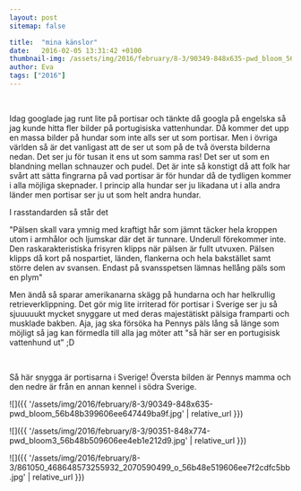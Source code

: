 ```yaml
---
layout: post
sitemap: false

title:  "mina känslor"
date:   2016-02-05 13:31:42 +0100
thumbnail-img: /assets/img/2016/february/8-3/90349-848x635-pwd_bloom_56b48b399606ee647449ba9f.jpg
author: Eva
tags: ["2016"]
---
```


 




Idag googlade jag runt lite på portisar och tänkte då googla på engelska så jag kunde hitta fler bilder på portugisiska vattenhundar. Då kommer det upp en massa bilder på hundar som inte alls ser ut som portisar. Men i övriga världen så är det vanligast att de ser ut som på de två översta bilderna nedan. Det ser ju för tusan it ens ut som samma ras! Det ser ut som en blandning mellan schnauzer och pudel. Det är inte så konstigt då att folk har svårt att sätta fingrarna på vad portisar är för hundar då de tydligen kommer i alla möjliga skepnader. I princip alla hundar ser ju likadana ut i alla andra länder men portisar ser ju ut som helt andra hundar. 

I rasstandarden så står det 

"Pälsen skall vara ymnig med kraftigt hår som jämnt täcker hela kroppen utom i armhålor och ljumskar där det är tunnare. Underull förekommer inte. Den raskarakteristiska frisyren klipps när pälsen är fullt utvuxen. Pälsen klipps då kort på nospartiet, länden, flankerna och hela bakstället samt större delen av svansen. Endast på svansspetsen lämnas hellång päls som en plym" 

Men ändå så sparar amerikanarna skägg på hundarna och har helkrullig retrieverklippning. Det gör mig lite irriterad för portisar i Sverige ser ju så sjuuuuukt mycket snyggare ut med deras majestätiskt pälsiga framparti och musklade bakben. Aja, jag ska försöka ha Pennys päls lång så länge som möjligt så jag kan förmedla till alla jag möter att "så här ser en portugisisk vattenhund ut" ;D
















 




Så här snygga är portisarna i Sverige! Översta bilden är Pennys mamma och den nedre är från en annan kennel i södra Sverige.

![]({{ '/assets/img/2016/february/8-3/90349-848x635-pwd_bloom_56b48b399606ee647449ba9f.jpg'  | relative_url }})

![]({{ '/assets/img/2016/february/8-3/90351-848x774-pwd_bloom3_56b48b509606ee4eb1e212d9.jpg'  | relative_url }})

![]({{ '/assets/img/2016/february/8-3/861050_468648573255932_2070590499_o_56b48e519606ee7f2cdfc5bb.jpg'  | relative_url }})

